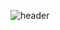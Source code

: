 ![header](https://capsule-render.vercel.app/api?type=waving&color=0:FFCCF1,100:b6f6ff&height=300&section=header&text=Hello,%20I%20am%20Jungwon%20(Jane)%20Jang&fontSize=35&fontColor=8a8a8a)


<!--
**jwjang1/jwjang1** is a ✨ _special_ ✨ repository because its `README.md` (this file) appears on your GitHub profile.

Here are some ideas to get you started:

- 🔭 I’m currently working on ...
- 🌱 I’m currently learning ...
- 👯 I’m looking to collaborate on ...
- 🤔 I’m looking for help with ...
- 💬 Ask me about ...
- 📫 How to reach me: ...
- 😄 Pronouns: ...
- ⚡ Fun fact: ...
-->
